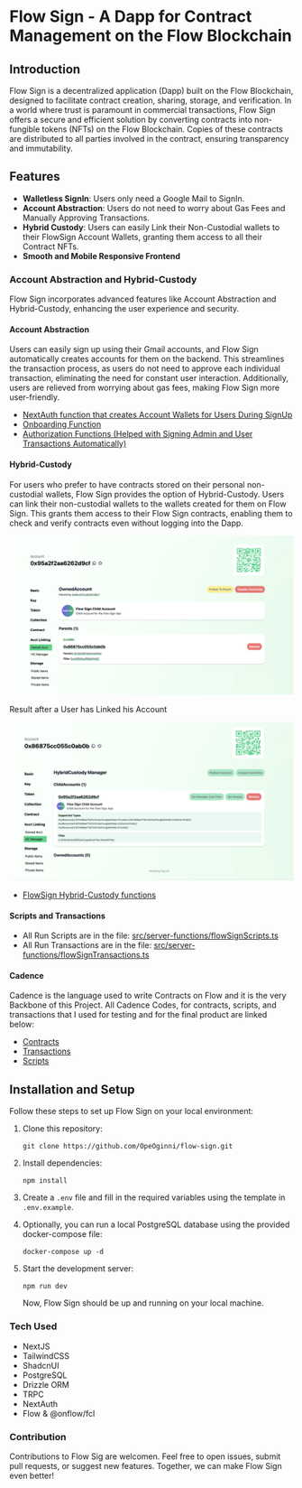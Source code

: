 # Flow Sign - A Dapp for Contract Management on the Flow Blockchain

## Introduction

Flow Sign is a decentralized application (Dapp) built on the Flow Blockchain, designed to facilitate contract creation, sharing, storage, and verification. In a world where trust is paramount in commercial transactions, Flow Sign offers a secure and efficient solution by converting contracts into non-fungible tokens (NFTs) on the Flow Blockchain. Copies of these contracts are distributed to all parties involved in the contract, ensuring transparency and immutability.

## Features

- **Walletless SignIn**: Users only need a Google Mail to SignIn.
- **Account Abstraction**: Users do not need to worry about Gas Fees and Manually Approving Transactions.
- **Hybrid Custody**: Users can easily Link their Non-Custodial wallets to their FlowSign Account Wallets, granting them access to all their Contract NFTs.
- **Smooth and Mobile Responsive Frontend**

### Account Abstraction and Hybrid-Custody

Flow Sign incorporates advanced features like Account Abstraction and Hybrid-Custody, enhancing the user experience and security.

#### Account Abstraction

Users can easily sign up using their Gmail accounts, and Flow Sign automatically creates accounts for them on the backend. This streamlines the transaction process, as users do not need to approve each individual transaction, eliminating the need for constant user interaction. Additionally, users are relieved from worrying about gas fees, making Flow Sign more user-friendly.

- [NextAuth function that creates Account Wallets for Users During SignUp](https://github.com/OpeOginni/flow-sign/blob/main/src/app/api/auth/%5B...nextauth%5D/route.ts#L21)
- [Onboarding Function](https://github.com/OpeOginni/flow-sign/blob/main/src/utils/onboarding.ts)
- [Authorization Functions (Helped with Signing Admin and User Transactions Automatically)](https://github.com/OpeOginni/flow-sign/blob/main/src/utils/authz-function.ts)

#### Hybrid-Custody

For users who prefer to have contracts stored on their personal non-custodial wallets, Flow Sign provides the option of Hybrid-Custody. Users can link their non-custodial wallets to the wallets created for them on Flow Sign. This grants them access to their Flow Sign contracts, enabling them to check and verify contracts even without logging into the Dapp.

![User FlowSign Account](/public/User_FlowSign_Account.png)

Result after a User has Linked his Account

![User Personal Account](/public/User_Personal_Account.png)

- [FlowSign Hybrid-Custody functions](https://github.com/OpeOginni/flow-sign/blob/main/src/utils/hybrid-custody.ts)

#### Scripts and Transactions

- All Run Scripts are in the file: [src/server-functions/flowSignScripts.ts](https://github.com/OpeOginni/flow-sign/blob/main/src/server-functions/flowSignScripts.ts)
- All Run Transactions are in the file: [src/server-functions/flowSignTransactions.ts](https://github.com/OpeOginni/flow-sign/blob/main/src/server-functions/flowSignTransactions.ts)

#### Cadence

Cadence is the language used to write Contracts on Flow and it is the very Backbone of this Project. All Cadence Codes, for contracts, scripts, and transactions that I used for testing and for the final product are linked below:

- [Contracts](https://github.com/OpeOginni/flow-sign/tree/main/cadence/contracts)
- [Transactions](https://github.com/OpeOginni/flow-sign/tree/main/cadence/transaction)
- [Scripts](https://github.com/OpeOginni/flow-sign/tree/main/cadence/scripts)

## Installation and Setup

Follow these steps to set up Flow Sign on your local environment:

1. Clone this repository:

   ```shell
   git clone https://github.com/OpeOginni/flow-sign.git
   ```

2. Install dependencies:

   ```shell
   npm install
   ```

3. Create a `.env` file and fill in the required variables using the template in `.env.example`.
4. Optionally, you can run a local PostgreSQL database using the provided docker-compose file:

   ```shell
   docker-compose up -d
   ```

5. Start the development server:

   ```shell
   npm run dev
   ```

   Now, Flow Sign should be up and running on your local machine.

### Tech Used

- NextJS
- TailwindCSS
- ShadcnUI
- PostgreSQL
- Drizzle ORM
- TRPC
- NextAuth
- Flow & @onflow/fcl

### Contribution

Contributions to Flow Sig are welcomen. Feel free to open issues, submit pull requests, or suggest new features. Together, we can make Flow Sign even better!
